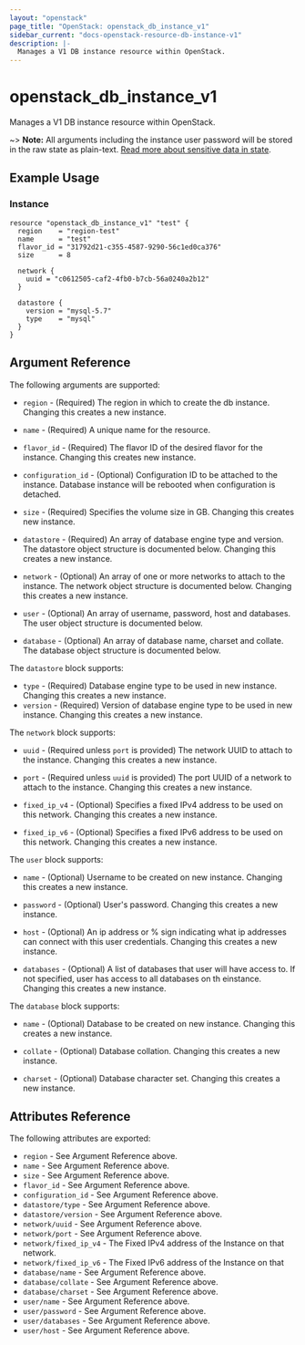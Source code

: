 ```yaml
---
layout: "openstack"
page_title: "OpenStack: openstack_db_instance_v1"
sidebar_current: "docs-openstack-resource-db-instance-v1"
description: |-
  Manages a V1 DB instance resource within OpenStack.
---
```


# openstack\_db\_instance_v1

Manages a V1 DB instance resource within OpenStack.

~> **Note:** All arguments including the instance user password will be stored
in the raw state as plain-text. [Read more about sensitive data in
state](https://www.terraform.io/docs/language/state/sensitive-data.html).

## Example Usage

### Instance

```hcl
resource "openstack_db_instance_v1" "test" {
  region    = "region-test"
  name      = "test"
  flavor_id = "31792d21-c355-4587-9290-56c1ed0ca376"
  size      = 8

  network {
    uuid = "c0612505-caf2-4fb0-b7cb-56a0240a2b12"
  }

  datastore {
    version = "mysql-5.7"
    type    = "mysql"
  }
}
```

## Argument Reference

The following arguments are supported:

* `region` - (Required) The region in which to create the db instance. Changing this
    creates a new instance.

* `name` - (Required) A unique name for the resource.

* `flavor_id` - (Required) The flavor ID of the desired flavor for the instance.
    Changing this creates new instance.

* `configuration_id` - (Optional) Configuration ID to be attached to the instance. Database instance
   will be rebooted when configuration is detached.

* `size` - (Required) Specifies the volume size in GB. Changing this creates new instance.

* `datastore` - (Required) An array of database engine type and version. The datastore
    object structure is documented below. Changing this creates a new instance.

* `network` - (Optional) An array of one or more networks to attach to the
    instance. The network object structure is documented below. Changing this
    creates a new instance.

* `user` - (Optional) An array of username, password, host and databases. The user
    object structure is documented below.

* `database` - (Optional) An array of database name, charset and collate. The database
    object structure is documented below.

The `datastore` block supports:

* `type` - (Required) Database engine type to be used in new instance. Changing this
    creates a new instance.
* `version` - (Required) Version of database engine type to be used in new instance.
    Changing this creates a new instance.

The `network` block supports:

* `uuid` - (Required unless `port` is provided) The network UUID to
    attach to the instance. Changing this creates a new instance.

* `port` - (Required unless `uuid` is provided) The port UUID of a
    network to attach to the instance. Changing this creates a new instance.

* `fixed_ip_v4` - (Optional) Specifies a fixed IPv4 address to be used on this
    network. Changing this creates a new instance.

* `fixed_ip_v6` - (Optional) Specifies a fixed IPv6 address to be used on this
    network. Changing this creates a new instance.

The `user` block supports:

* `name` - (Optional) Username to be created on new instance. Changing this creates a
    new instance.

* `password` - (Optional) User's password. Changing this creates a
    new instance.

* `host` - (Optional) An ip address or % sign indicating what ip addresses can connect with
    this user credentials. Changing this creates a new instance.

* `databases` - (Optional) A list of databases that user will have access to. If not specified, 
     user has access to all databases on th einstance. Changing this creates a new instance.

The `database` block supports:

* `name` - (Optional) Database to be created on new instance. Changing this creates a
    new instance.

* `collate` - (Optional) Database collation. Changing this creates a new instance.

* `charset` - (Optional) Database character set. Changing this creates a
    new instance.

## Attributes Reference

The following attributes are exported:

* `region` - See Argument Reference above.
* `name` - See Argument Reference above.
* `size` - See Argument Reference above.
* `flavor_id` - See Argument Reference above.
* `configuration_id` - See Argument Reference above.
* `datastore/type` - See Argument Reference above.
* `datastore/version` - See Argument Reference above.
* `network/uuid` - See Argument Reference above.
* `network/port` - See Argument Reference above.
* `network/fixed_ip_v4` - The Fixed IPv4 address of the Instance on that
    network.
* `network/fixed_ip_v6` - The Fixed IPv6 address of the Instance on that
* `database/name` - See Argument Reference above.
* `database/collate` - See Argument Reference above.
* `database/charset` - See Argument Reference above.
* `user/name` - See Argument Reference above.
* `user/password` - See Argument Reference above.
* `user/databases` - See Argument Reference above.
* `user/host` - See Argument Reference above.

